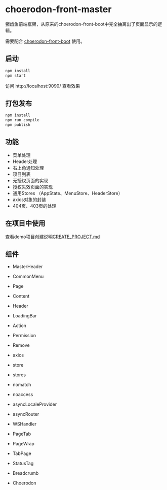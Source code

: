 # choerodon-front-master

猪齿鱼前端框架，从原来的choerodon-front-boot中完全抽离出了页面显示的逻辑。

需要配合 [choerodon-front-boot](https://github.com/choerodon/choerodon-front-boot) 使用。

## 启动

```bash
npm install
npm start
```

访问 http://localhost:9090/ 查看效果

## 打包发布

```bash
npm install
npm run compile
npm publish
```

## 功能

- 菜单处理
- Header处理
- 右上角通知处理
- 项目列表
- 无授权页面的实现
- 授权失效页面的实现
- 通用Stores （AppState、MenuStore、HeaderStore）
- axios对象的封装
- 404页、403页的处理

## 在项目中使用

查看demo项目创建说明[CREATE_PROJECT.md](CREATE_PROJECT.md)

## 组件

- MasterHeader

- CommonMenu

- Page

- Content

- Header

- LoadingBar

- Action

- Permission

- Remove

- axios

- store

- stores

- nomatch

- noaccess

- asyncLocaleProvider

- asyncRouter

- WSHandler

- PageTab

- PageWrap

- TabPage

- StatusTag

- Breadcrumb

- Choerodon
